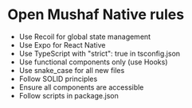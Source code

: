 # Open Mushaf Native rules

- Use Recoil for global state management
- Use Expo for React Native
- Use TypeScript with "strict": true in tsconfig.json
- Use functional components only (use Hooks)
- Use snake_case for all new files
- Follow SOLID principles
- Ensure all components are accessible
- Follow scripts in package.json
